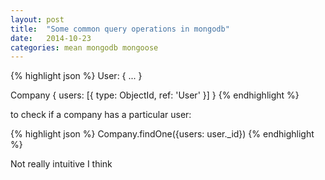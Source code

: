 ```yaml
---
layout: post
title:  "Some common query operations in mongodb"
date:   2014-10-23
categories: mean mongodb mongoose
---
```


{% highlight json %}
User: {
    ...
}

Company {
    users: [{
        type: ObjectId,
        ref: 'User'
   }]
}
{% endhighlight %}

to check if a company has a particular user:

{% highlight json %}
Company.findOne({users: user._id})
{% endhighlight %}

Not really intuitive I think 

